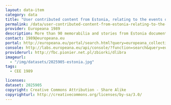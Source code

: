 ```yaml
---
layout: data-item
category: data
title: "User contributed content from Estonia, relating to the events of 1989 in Central and Eastern Europe."
permalink: /data/user-contributed-content-from-estonia-relating-to-the-events-of-1989-in-central-and-eastern-europe
provider: Europeana 1989
description: More than 90 memorabilia and stories from Estonia documenting the political and social changes in Central and Eastern Europe in the year 1989. Provided by Europeana 1989, which is a pan-European project concerning the changes related to what is commonly known as the fall of the Iron Curtain.
contact: 1989@europeana.eu
portal: http://europeana.eu/portal/search.html?query=europeana_collectionName%3A2025905*&rows=24
console: http://labs.europeana.eu/api/console/?function=search&query=europeana_collectionName%3A2025905*&rows=24
providerurl: http://fbc.pionier.net.pl/zbiorki/dlibra
imageurl:
  - "/img/datasets/2025905-estonia.jpg"
tags:
  - CEE 1989

licenses:
dataset: 2025905
copyright: Creative Commons Attribution - Share Alike
copyrighturl: http://creativecommons.org/licenses/by-sa/3.0/
---
```

